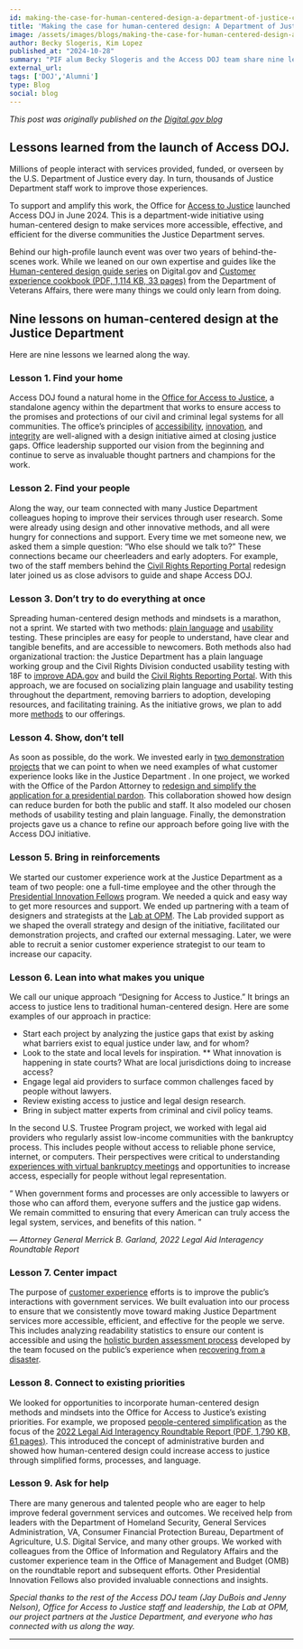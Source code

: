 ```yaml
---
id: making-the-case-for-human-centered-design-a-department-of-justice-case-study
title: 'Making the case for human-centered design: A Department of Justice case study'
image: /assets/images/blogs/making-the-case-for-human-centered-design-a-department-of-justice-case-study.png
author: Becky Slogeris, Kim Lopez
published_at: "2024-10-28"
summary: "PIF alum Becky Slogeris and the Access DOJ team share nine lessons on making services more accessible, effective, and efficient"
external_url:
tags: ['DOJ','Alumni']
type: Blog
social: blog
---
```

*This post was originally published on the [Digital.gov blog](https://digital.gov/2024/10/28/making-the-case-for-human-centered-design-a-department-of-justice-case-study/)*

## Lessons learned from the launch of Access DOJ.

Millions of people interact with services provided, funded, or overseen by the U.S. Department of Justice every day. In turn, thousands of Justice Department staff work to improve those experiences.

To support and amplify this work, the Office for [Access to Justice](https://www.justice.gov/atj/access-doj) launched Access DOJ in June 2024. This is a department-wide initiative using human-centered design to make services more accessible, effective, and efficient for the diverse communities the Justice Department serves.

Behind our high-profile launch event was over two years of behind-the-scenes work. While we leaned on our own expertise and guides like the [Human-centered design guide series](https://digital.gov/guides/hcd/) on Digital.gov and [Customer experience cookbook (PDF, 1,114 KB, 33 pages)](https://department.va.gov/veterans-experience/wp-content/uploads/sites/2/2024/04/customer-experience-cookbook-508-4.23.24.pdf) from the Department of Veterans Affairs, there were many things we could only learn from doing.


## **Nine lessons on human-centered design at the Justice Department**
Here are nine lessons we learned along the way.

### **Lesson 1. Find your home**
Access DOJ found a natural home in the [Office for Access to Justice](https://www.justice.gov/atj), a standalone agency within the department that works to ensure access to the promises and protections of our civil and criminal legal systems for all communities. The office’s principles of [accessibility](https://digital.gov/topics/accessibility/), [innovation](https://digital.gov/topics/innovation/), and [integrity](https://digital.gov/topics/trust/) are well-aligned with a design initiative aimed at closing justice gaps. Office leadership supported our vision from the beginning and continue to serve as invaluable thought partners and champions for the work.


### **Lesson 2. Find your people**
Along the way, our team connected with many Justice Department colleagues hoping to improve their services through user research. Some were already using design and other innovative methods, and all were hungry for connections and support. Every time we met someone new, we asked them a simple question: “Who else should we talk to?” These connections became our cheerleaders and early adopters. For example, two of the staff members behind the [Civil Rights Reporting Portal](https://18f.gsa.gov/our-work/doj-crt/) redesign later joined us as close advisors to guide and shape Access DOJ.


### **Lesson 3. Don’t try to do everything at once**
Spreading human-centered design methods and mindsets is a marathon, not a sprint. We started with two methods: [plain language](https://digital.gov/topics/plain-language/) and [usability](https://digital.gov/topics/usability/) testing. These principles are easy for people to understand, have clear and tangible benefits, and are accessible to newcomers. Both methods also had organizational traction: the Justice Department has a plain language working group and the Civil Rights Division conducted usability testing with 18F to [improve ADA.gov](https://18f.gsa.gov/2022/07/13/content-design-ada/) and build the [Civil Rights Reporting Portal](https://civilrights.justice.gov/). With this approach, we are focused on socializing plain language and usability testing throughout the department, removing barriers to adoption, developing resources, and facilitating training. As the initiative grows, we plan to add more [methods](https://guides.18f.gov/methods/) to our offerings.


### **Lesson 4. Show, don’t tell**
As soon as possible, do the work. We invested early in [two demonstration projects](https://www.justice.gov/atj/access-doj/case-studies) that we can point to when we need examples of what customer experience looks like in the Justice Department . In one project, we worked with the Office of the Pardon Attorney to [redesign and simplify the application for a presidential pardon](https://www.justice.gov/atj/access-doj/case-studies/removing-barriers-applying-presidential-pardon). This collaboration showed how design can reduce burden for both the public and staff. It also modeled our chosen methods of usability testing and plain language. Finally, the demonstration projects gave us a chance to refine our approach before going live with the Access DOJ initiative.

### **Lesson 5. Bring in reinforcements**
We started our customer experience work at the Justice Department as a team of two people: one a full-time employee and the other through the [Presidential Innovation Fellows](https://www.presidentialinnovationfellows.gov/) program. We needed a quick and easy way to get more resources and support. We ended up partnering with a team of designers and strategists at the [Lab at OPM](). The Lab provided support as we shaped the overall strategy and design of the initiative, facilitated our demonstration projects, and crafted our external messaging. Later, we were able to recruit a senior customer experience strategist to our team to increase our capacity.

### **Lesson 6. Lean into what makes you unique**
We call our unique approach “Designing for Access to Justice.” It brings an access to justice lens to traditional human-centered design. Here are some examples of our approach in practice:

- Start each project by analyzing the justice gaps that exist by asking what barriers exist to equal justice under law, and for whom?
- Look to the state and local levels for inspiration. ** What innovation is happening in state courts? What are local jurisdictions doing to increase access?
- Engage legal aid providers to surface common challenges faced by people without lawyers.
- Review existing access to justice and legal design research.
- Bring in subject matter experts from criminal and civil policy teams.

In the second U.S. Trustee Program project, we worked with legal aid providers who regularly assist low-income communities with the bankruptcy process. This includes people without access to reliable phone service, internet, or computers. Their perspectives were critical to understanding [experiences with virtual bankruptcy meetings](https://www.justice.gov/atj/access-doj/case-studies/increasing-access-required-bankruptcy-meetings) and opportunities to increase access, especially for people without legal representation.

<div class="quote-blog">
    <p>“ When government forms and processes are only accessible to lawyers or those who can afford them, everyone suffers and the justice gap widens. We remain committed to ensuring that every American can truly access the legal system, services, and benefits of this nation. ”
    </p>
    <footer><cite><p>— Attorney General Merrick B. Garland, 2022 Legal Aid Interagency Roundtable Report</p></cite></footer>
</div>


### **Lesson 7. Center impact**
The purpose of [customer experience](https://digital.gov/topics/customer-experience/) efforts is to improve the public’s interactions with government services. We built evaluation into our process to ensure that we consistently move toward making Justice Department services more accessible, efficient, and effective for the people we serve. This includes analyzing readability statistics to ensure our content is accessible and using the [holistic burden assessment process](https://www.performance.gov/cx/life-experiences/recovering-from-a-disaster/outputs/2/) developed by the team focused on the public’s experience when [recovering from a disaster](https://www.performance.gov/cx/life-experiences/recovering-from-a-disaster/).

### **Lesson 8. Connect to existing priorities**
We looked for opportunities to incorporate human-centered design methods and mindsets into the Office for Access to Justice’s existing priorities. For example, we proposed [people-centered simplification](https://www.justice.gov/atj/executive-summary-legal-aid-interagency-roundtable-2022-report) as the focus of the [2022 Legal Aid Interagency Roundtable Report (PDF, 1,790 KB, 61 pages)](https://www.justice.gov/atj/file/1577431/dl). This introduced the concept of administrative burden and showed how human-centered design could increase access to justice through simplified forms, processes, and language.

### **Lesson 9. Ask for help**
There are many generous and talented people who are eager to help improve federal government services and outcomes. We received help from leaders with the Department of Homeland Security, General Services Administration, VA, Consumer Financial Protection Bureau, Department of Agriculture, U.S. Digital Service, and many other groups. We worked with colleagues from the Office of Information and Regulatory Affairs and the customer experience team in the Office of Management and Budget (OMB) on the roundtable report and subsequent efforts. Other Presidential Innovation Fellows also provided invaluable connections and insights.

*Special thanks to the rest of the Access DOJ team (Jay DuBois and Jenny Nelson), Office for Access to Justice staff and leadership, the Lab at OPM, our project partners at the Justice Department, and everyone who has connected with us along the way.*

---
   
